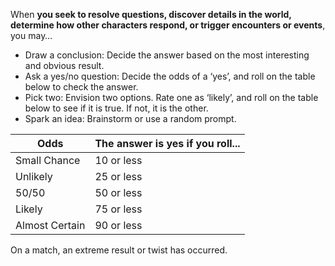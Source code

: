 When **you seek to resolve questions, discover details in the world, determine how other characters respond, or trigger encounters or events**, you may… 

- Draw a conclusion: Decide the answer based on the most interesting and obvious result. 
- Ask a yes/no question: Decide the odds of a ‘yes’, and roll on the table below to check the answer. 
- Pick two: Envision two options. Rate one as ‘likely’, and roll on the table below to see if it is true. If not, it is the other. 
- Spark an idea: Brainstorm or use a random prompt.

Odds           | The answer is yes if you roll...
---------------|---------------------------------
Small Chance   | 10 or less
Unlikely       | 25 or less
50/50          | 50 or less
Likely         | 75 or less
Almost Certain | 90 or less

On a match, an extreme result or twist has occurred.